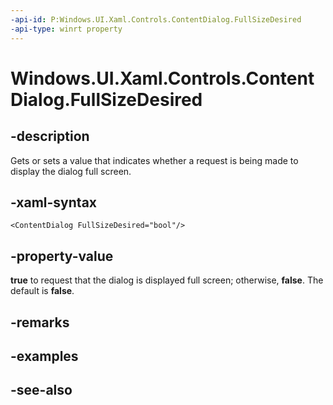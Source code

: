 ```yaml
---
-api-id: P:Windows.UI.Xaml.Controls.ContentDialog.FullSizeDesired
-api-type: winrt property
---
```


<!-- Property syntax
public bool FullSizeDesired { get;  set; }
-->

# Windows.UI.Xaml.Controls.ContentDialog.FullSizeDesired

## -description
Gets or sets a value that indicates whether a request is being made to display the dialog full screen.



## -xaml-syntax
```xaml
<ContentDialog FullSizeDesired="bool"/>
```


## -property-value
**true** to request that the dialog is displayed full screen; otherwise, **false**. The default is **false**.

## -remarks

## -examples

## -see-also
